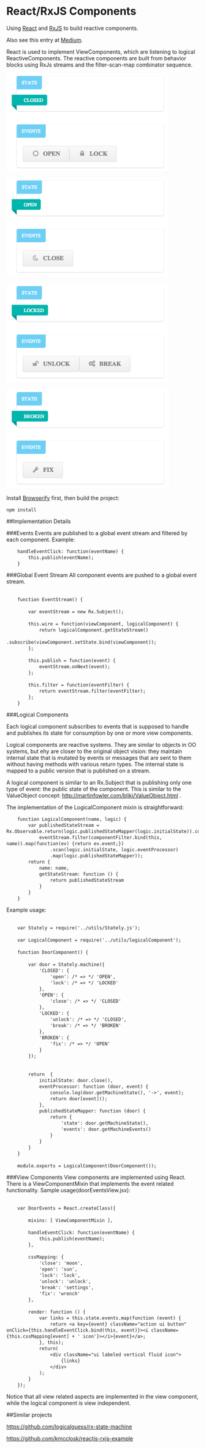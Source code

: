 # React/RxJS Components

Using [React](http://facebook.github.io/react/) and [RxJS](https://github.com/Reactive-Extensions/RxJS) to build
reactive components.

Also see this entry at [Medium](https://medium.com/@StanLea/reactive-components-with-rxjs-filter-scan-map-fe2b845ccc1b).

React is used to implement ViewComponents, which are listening to logical ReactiveComponents.
The reactive components are built from behavior blocks using RxJs streams and the filter-scan-map combinator sequence.

![ ](screen1.png)

![ ](screen2.png)

![ ](screen3.png)

![ ](screen4.png)

Install [Browserify](http://browserify.org/) first, then build the project:

```
npm install
```
##Implementation Details

###Events
Events are published to a global event stream and filtered by each component. Example:

```
    handleEventClick: function(eventName) {
        this.publish(eventName);
    }
```
###Global Event Stream
All component events are pushed to a global event stream.

```

    function EventStream() {

        var eventStream = new Rx.Subject();

        this.wire = function(viewComponent, logicalComponent) {
            return logicalComponent.getStateStream()
                .subscribe(viewComponent.setState.bind(viewComponent));
        };

        this.publish = function(event) {
            eventStream.onNext(event);
        };

        this.filter = function(eventFilter) {
            return eventStream.filter(eventFilter);
        };
    }
```

###Logical Components

Each logical component subscribes to events that is supposed to handle and publishes its state for consumption by one
or more view components.

Logical components are reactive systems. They are similar to objects in OO systems, but ehy are closer to the original
object vision: they maintain internal state that is mutated by events or messages that are sent to them without having
methods with various return types. The internal state is mapped to a public version that is published on a stream.

A logical component is similar to an Rx.Subject that is publishing only one type of event: the public state of the
component. This is similar to the ValueObject concept: http://martinfowler.com/bliki/ValueObject.html .

The implementation of the LogicalComponent mixin is straightforward:

```
    function LogicalComponent(name, logic) {
        var publishedStateStream = Rx.Observable.return(logic.publishedStateMapper(logic.initialState)).concat(
            eventStream.filter(componentFilter.bind(this, name)).map(function(ev) {return ev.event;})
                .scan(logic.initialState, logic.eventProcessor)
                .map(logic.publishedStateMapper));
        return {
            name: name,
            getStateStream: function () {
                return publishedStateStream
            }
        }
    }
```

Example usage:

```

    var Stately = require('../utils/Stately.js');

    var LogicalComponent = require('../utils/logicalComponent');

    function DoorComponent() {

        var door = Stately.machine({
            'CLOSED': {
                'open': /* => */ 'OPEN',
                'lock': /* => */ 'LOCKED'
            },
            'OPEN': {
                'close': /* => */ 'CLOSED'
            },
            'LOCKED': {
                'unlock': /* => */ 'CLOSED',
                'break': /* => */ 'BROKEN'
            },
            'BROKEN': {
                'fix': /* => */ 'OPEN'
            }
        });


        return  {
            initialState: door.close(),
            eventProcessor: function (door, event) {
                console.log(door.getMachineState(), '->', event);
                return door[event]();
            },
            publishedStateMapper: function (door) {
                return {
                    'state': door.getMachineState(),
                    'events': door.getMachineEvents()
                }
            }
        }
    }

    module.exports = LogicalComponent(DoorComponent());
```

###View Components
View components are implemented using React. There is a ViewComponentMixin that implements the event related
functionality. Sample usage(doorEventsView.jsx):
                                
```

    var DoorEvents = React.createClass({

        mixins: [ ViewComponentMixin ],

        handleEventClick: function(eventName) {
            this.publish(eventName);
        },

        cssMapping: {
            'close': 'moon',
            'open': 'sun',
            'lock': 'lock',
            'unlock': 'unlock',
            'break': 'settings',
            'fix': 'wrench'
        },

        render: function () {
            var links = this.state.events.map(function (event) {
                return <a key={event} className="action ui button" onClick={this.handleEventClick.bind(this, event)}><i className={this.cssMapping[event] + ' icon'}></i>{event}</a>;
            }, this);
            return(
                <div className="ui labeled vertical fluid icon">
                    {links}
                </div>
            );
        }
    });
```

Notice that all view related aspects are implemented in the view component, while the logical component is
view independent.

##Similar projects

https://github.com/logicalguess/rx-state-machine

https://github.com/kmcclosk/reactjs-rxjs-example